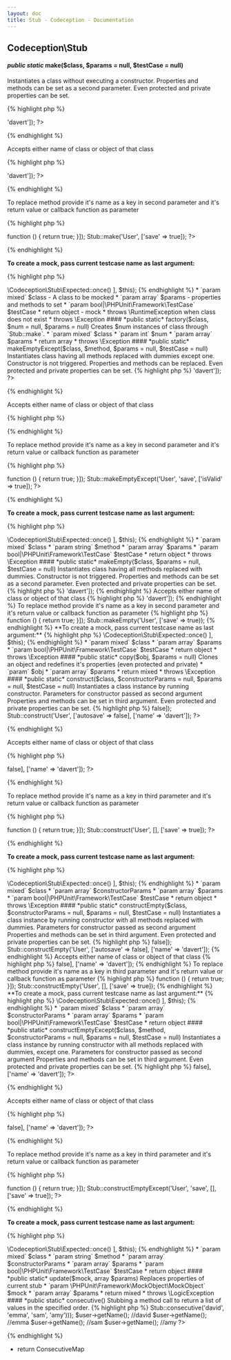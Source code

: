 ```yaml
---
layout: doc
title: Stub - Codeception - Documentation
---
```



## Codeception\Stub



#### *public static* make($class, $params = null, $testCase = null) 
Instantiates a class without executing a constructor.
Properties and methods can be set as a second parameter.
Even protected and private properties can be set.

{% highlight php %}

<?php
Stub::make('User');
Stub::make('User', ['name' => 'davert']);
?>

{% endhighlight %}

Accepts either name of class or object of that class

{% highlight php %}

<?php
Stub::make(new User, ['name' => 'davert']);
?>

{% endhighlight %}

To replace method provide it's name as a key in second parameter
and it's return value or callback function as parameter

{% highlight php %}

<?php
Stub::make('User', ['save' => function () { return true; }]);
Stub::make('User', ['save' => true]);
?>

{% endhighlight %}

**To create a mock, pass current testcase name as last argument:**

{% highlight php %}

<?php
Stub::make('User', [
     'save' => \Codeception\Stub\Expected::once()
], $this);

{% endhighlight %}

 * `param mixed` $class - A class to be mocked
 * `param array` $params - properties and methods to set
 * `param bool|\PHPUnit\Framework\TestCase` $testCase

 * return object - mock
 * throws \RuntimeException when class does not exist
 * throws \Exception

#### *public static* factory($class, $num = null, $params = null) 
Creates $num instances of class through `Stub::make`.

 * `param mixed` $class
 * `param int` $num
 * `param array` $params

 * return array
 * throws \Exception

#### *public static* makeEmptyExcept($class, $method, $params = null, $testCase = null) 
Instantiates class having all methods replaced with dummies except one.
Constructor is not triggered.
Properties and methods can be replaced.
Even protected and private properties can be set.

{% highlight php %}

<?php
Stub::makeEmptyExcept('User', 'save');
Stub::makeEmptyExcept('User', 'save', ['name' => 'davert']);
?>

{% endhighlight %}

Accepts either name of class or object of that class

{% highlight php %}

<?php
* Stub::makeEmptyExcept(new User, 'save');
?>

{% endhighlight %}

To replace method provide it's name as a key in second parameter
and it's return value or callback function as parameter

{% highlight php %}

<?php
Stub::makeEmptyExcept('User', 'save', ['isValid' => function () { return true; }]);
Stub::makeEmptyExcept('User', 'save', ['isValid' => true]);
?>

{% endhighlight %}

**To create a mock, pass current testcase name as last argument:**

{% highlight php %}

<?php
Stub::makeEmptyExcept('User', 'validate', [
     'save' => \Codeception\Stub\Expected::once()
], $this);

{% endhighlight %}

 * `param mixed` $class
 * `param string` $method
 * `param array` $params
 * `param bool|\PHPUnit\Framework\TestCase` $testCase

 * return object
 * throws \Exception

#### *public static* makeEmpty($class, $params = null, $testCase = null) 
Instantiates class having all methods replaced with dummies.
Constructor is not triggered.
Properties and methods can be set as a second parameter.
Even protected and private properties can be set.

{% highlight php %}

<?php
Stub::makeEmpty('User');
Stub::makeEmpty('User', ['name' => 'davert']);

{% endhighlight %}

Accepts either name of class or object of that class

{% highlight php %}

<?php
Stub::makeEmpty(new User, ['name' => 'davert']);

{% endhighlight %}

To replace method provide it's name as a key in second parameter
and it's return value or callback function as parameter

{% highlight php %}

<?php
Stub::makeEmpty('User', ['save' => function () { return true; }]);
Stub::makeEmpty('User', ['save' => true));

{% endhighlight %}

**To create a mock, pass current testcase name as last argument:**

{% highlight php %}

<?php
Stub::makeEmpty('User', [
     'save' => \Codeception\Stub\Expected::once()
], $this);

{% endhighlight %}

 * `param mixed` $class
 * `param array` $params
 * `param bool|\PHPUnit\Framework\TestCase` $testCase

 * return object
 * throws \Exception

#### *public static* copy($obj, $params = null) 
Clones an object and redefines it's properties (even protected and private)

 * `param`       $obj
 * `param array` $params

 * return mixed
 * throws \Exception

#### *public static* construct($class, $constructorParams = null, $params = null, $testCase = null) 
Instantiates a class instance by running constructor.
Parameters for constructor passed as second argument
Properties and methods can be set in third argument.
Even protected and private properties can be set.

{% highlight php %}

<?php
Stub::construct('User', ['autosave' => false]);
Stub::construct('User', ['autosave' => false], ['name' => 'davert']);
?>

{% endhighlight %}

Accepts either name of class or object of that class

{% highlight php %}

<?php
Stub::construct(new User, ['autosave' => false], ['name' => 'davert']);
?>

{% endhighlight %}

To replace method provide it's name as a key in third parameter
and it's return value or callback function as parameter

{% highlight php %}

<?php
Stub::construct('User', [], ['save' => function () { return true; }]);
Stub::construct('User', [], ['save' => true]);
?>

{% endhighlight %}

**To create a mock, pass current testcase name as last argument:**

{% highlight php %}

<?php
Stub::construct('User', [], [
     'save' => \Codeception\Stub\Expected::once()
], $this);

{% endhighlight %}

 * `param mixed` $class
 * `param array` $constructorParams
 * `param array` $params
 * `param bool|\PHPUnit\Framework\TestCase` $testCase

 * return object
 * throws \Exception

#### *public static* constructEmpty($class, $constructorParams = null, $params = null, $testCase = null) 
Instantiates a class instance by running constructor with all methods replaced with dummies.
Parameters for constructor passed as second argument
Properties and methods can be set in third argument.
Even protected and private properties can be set.

{% highlight php %}

<?php
Stub::constructEmpty('User', ['autosave' => false]);
Stub::constructEmpty('User', ['autosave' => false], ['name' => 'davert']);

{% endhighlight %}

Accepts either name of class or object of that class

{% highlight php %}

<?php
Stub::constructEmpty(new User, ['autosave' => false], ['name' => 'davert']);

{% endhighlight %}

To replace method provide it's name as a key in third parameter
and it's return value or callback function as parameter

{% highlight php %}

<?php
Stub::constructEmpty('User', [], ['save' => function () { return true; }]);
Stub::constructEmpty('User', [], ['save' => true]);

{% endhighlight %}

**To create a mock, pass current testcase name as last argument:**

{% highlight php %}

<?php
Stub::constructEmpty('User', [], [
     'save' => \Codeception\Stub\Expected::once()
], $this);

{% endhighlight %}

 * `param mixed` $class
 * `param array` $constructorParams
 * `param array` $params
 * `param bool|\PHPUnit\Framework\TestCase` $testCase

 * return object

#### *public static* constructEmptyExcept($class, $method, $constructorParams = null, $params = null, $testCase = null) 
Instantiates a class instance by running constructor with all methods replaced with dummies, except one.
Parameters for constructor passed as second argument
Properties and methods can be set in third argument.
Even protected and private properties can be set.

{% highlight php %}

<?php
Stub::constructEmptyExcept('User', 'save');
Stub::constructEmptyExcept('User', 'save', ['autosave' => false], ['name' => 'davert']);
?>

{% endhighlight %}

Accepts either name of class or object of that class

{% highlight php %}

<?php
Stub::constructEmptyExcept(new User, 'save', ['autosave' => false], ['name' => 'davert']);
?>

{% endhighlight %}

To replace method provide it's name as a key in third parameter
and it's return value or callback function as parameter

{% highlight php %}

<?php
Stub::constructEmptyExcept('User', 'save', [], ['save' => function () { return true; }]);
Stub::constructEmptyExcept('User', 'save', [], ['save' => true]);
?>

{% endhighlight %}

**To create a mock, pass current testcase name as last argument:**

{% highlight php %}

<?php
Stub::constructEmptyExcept('User', 'save', [], [
     'save' => \Codeception\Stub\Expected::once()
], $this);

{% endhighlight %}

 * `param mixed` $class
 * `param string` $method
 * `param array` $constructorParams
 * `param array` $params
 * `param bool|\PHPUnit\Framework\TestCase` $testCase

 * return object

#### *public static* update($mock, array $params) 
Replaces properties of current stub

 * `param \PHPUnit\Framework\MockObject\MockObject` $mock
 * `param array` $params

 * return mixed
 * throws \LogicException

#### *public static* consecutive() 
Stubbing a method call to return a list of values in the specified order.

{% highlight php %}

<?php
$user = Stub::make('User', array('getName' => Stub::consecutive('david', 'emma', 'sam', 'amy')));
$user->getName(); //david
$user->getName(); //emma
$user->getName(); //sam
$user->getName(); //amy
?>

{% endhighlight %}

 * return ConsecutiveMap


